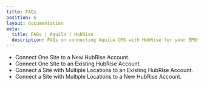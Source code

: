 ```yaml
---
title: FAQs
position: 6
layout: documentation
meta:
  title: FAQs | Aquila | HubRise
  description: FAQs on connecting Aquila CMS with HubRise for your EPOS to work with other apps as a cohesive whole. Connect apps and synchronise your data.
---
```


[comment]: # 'FAQs to create'

- Connect One Site to a New HubRise Account.
- <Link to="/apps/aquila-cms/faqs/connect-site-to-existing-hubrise-account/">Connect One Site to an Existing HubRise Account.</Link>
- <Link to="/apps/aquila-cms/faqs/connect-site-with-multiple-locations-to-existing-hubrise-account/">Connect a Site with Multiple Locations to an Existing HubRise Account.</Link>
- Connect a Site with Multiple Locations to a New HubRise Account.
